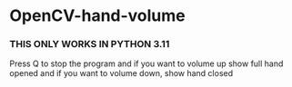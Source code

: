 # OpenCV-hand-volume

### THIS ONLY WORKS IN PYTHON 3.11

Press Q to stop the program and if you want to volume up show full hand opened 
and if you want to volume down, show hand closed